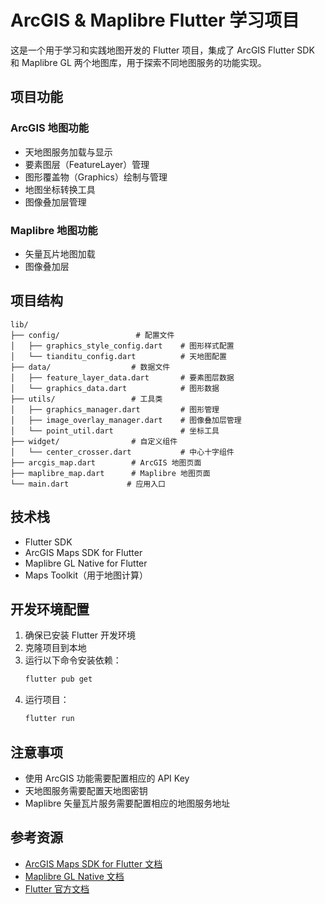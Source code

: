 # ArcGIS & Maplibre Flutter 学习项目

这是一个用于学习和实践地图开发的 Flutter 项目，集成了 ArcGIS Flutter SDK 和 Maplibre GL 两个地图库，用于探索不同地图服务的功能实现。

## 项目功能

### ArcGIS 地图功能
- 天地图服务加载与显示
- 要素图层（FeatureLayer）管理
- 图形覆盖物（Graphics）绘制与管理
- 地图坐标转换工具
- 图像叠加层管理

### Maplibre 地图功能
- 矢量瓦片地图加载
- 图像叠加层

## 项目结构

```
lib/
├── config/                 # 配置文件
│   ├── graphics_style_config.dart    # 图形样式配置
│   └── tianditu_config.dart          # 天地图配置
├── data/                  # 数据文件
│   ├── feature_layer_data.dart       # 要素图层数据
│   └── graphics_data.dart            # 图形数据
├── utils/                 # 工具类
│   ├── graphics_manager.dart         # 图形管理
│   ├── image_overlay_manager.dart    # 图像叠加层管理
│   └── point_util.dart               # 坐标工具
├── widget/                # 自定义组件
│   └── center_crosser.dart           # 中心十字组件
├── arcgis_map.dart        # ArcGIS 地图页面
├── maplibre_map.dart      # Maplibre 地图页面
└── main.dart             # 应用入口
```

## 技术栈

- Flutter SDK
- ArcGIS Maps SDK for Flutter
- Maplibre GL Native for Flutter
- Maps Toolkit（用于地图计算）

## 开发环境配置

1. 确保已安装 Flutter 开发环境
2. 克隆项目到本地
3. 运行以下命令安装依赖：
   ```bash
   flutter pub get
   ```
4. 运行项目：
   ```bash
   flutter run
   ```

## 注意事项

- 使用 ArcGIS 功能需要配置相应的 API Key
- 天地图服务需要配置天地图密钥
- Maplibre 矢量瓦片服务需要配置相应的地图服务地址

## 参考资源

- [ArcGIS Maps SDK for Flutter 文档](https://developers.arcgis.com/flutter/)
- [Maplibre GL Native 文档](https://maplibre.org/maplibre-gl-native/docs/)
- [Flutter 官方文档](https://flutter.dev/docs)
